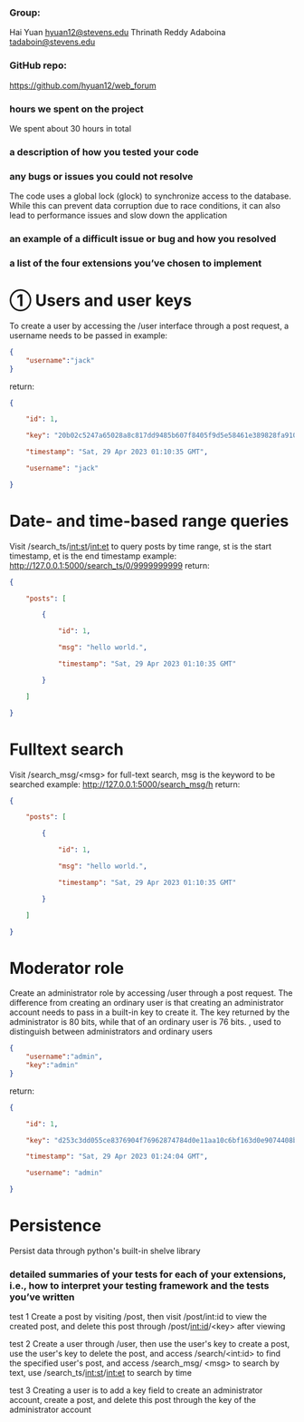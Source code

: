 ### Group:

Hai Yuan hyuan12@stevens.edu    Thrinath Reddy Adaboina tadaboin@stevens.edu

### GitHub repo:

https://github.com/hyuan12/web_forum

### hours we spent on the project

We spent about 30 hours in total

### a description of how you tested your code



### any bugs or issues you could not resolve

The code uses a global lock (glock) to synchronize access to the database. While this can prevent data corruption due to race conditions, it can also lead to performance issues and slow down the application

### an example of a difficult issue or bug and how you resolved



### a list of the four extensions you’ve chosen to implement

# ① Users and user keys

To create a user by accessing the /user interface through a post request, a username needs to be passed in
example:

```json
{
	"username":"jack"
}
```

return:

```json
{

    "id": 1,

    "key": "20b02c5247a65028a8c817dd9485b607f8405f9d5e58461e389828fa91015c81e633bdf495f7366e",

    "timestamp": "Sat, 29 Apr 2023 01:10:35 GMT",

    "username": "jack"

}
```

# Date- and time-based range queries

Visit /search_ts/<int:st>/<int:et> to query posts by time range, st is the start timestamp, et is the end timestamp
example:
http://127.0.0.1:5000/search_ts/0/9999999999
return:

```json
{

    "posts": [

        {

            "id": 1,

            "msg": "hello world.",

            "timestamp": "Sat, 29 Apr 2023 01:10:35 GMT"

        }

    ]

}
```

# Fulltext search

Visit /search_msg/\<msg\> for full-text search, msg is the keyword to be searched
example:
http://127.0.0.1:5000/search_msg/h
return:

```json
{

    "posts": [

        {

            "id": 1,

            "msg": "hello world.",

            "timestamp": "Sat, 29 Apr 2023 01:10:35 GMT"

        }

    ]

}
```

# Moderator role

Create an administrator role by accessing /user through a post request. The difference from creating an ordinary user is that creating an administrator account needs to pass in a built-in key to create it. The key returned by the administrator is 80 bits, while that of an ordinary user is 76 bits. , used to distinguish between administrators and ordinary users

```json
{
    "username":"admin",
    "key":"admin"
}
```

return:

```json
{

    "id": 1,

    "key": "d253c3dd055ce8376904f76962874784d0e11aa10c6bf163d0e9074408b31c4f45f44e8acb4cbc90",

    "timestamp": "Sat, 29 Apr 2023 01:24:04 GMT",

    "username": "admin"

}
```

# Persistence

Persist data through python's built-in shelve library


### detailed summaries of your tests for each of your extensions, i.e., how to interpret your testing framework and the tests you’ve written

test 1
Create a post by visiting /post, then visit /post/int:id to view the created post, and delete this post through /post/<int:id>/\<key\> after viewing

test 2
Create a user through /user, then use the user's key to create a post, use the user's key to delete the post, and access /search/\<int:id\> to find the specified user's post, and access /search_msg/ \<msg\> to search by text, use /search_ts/<int:st>/<int:et> to search by time

test 3
Creating a user is to add a key field to create an administrator account, create a post, and delete this post through the key of the administrator account
